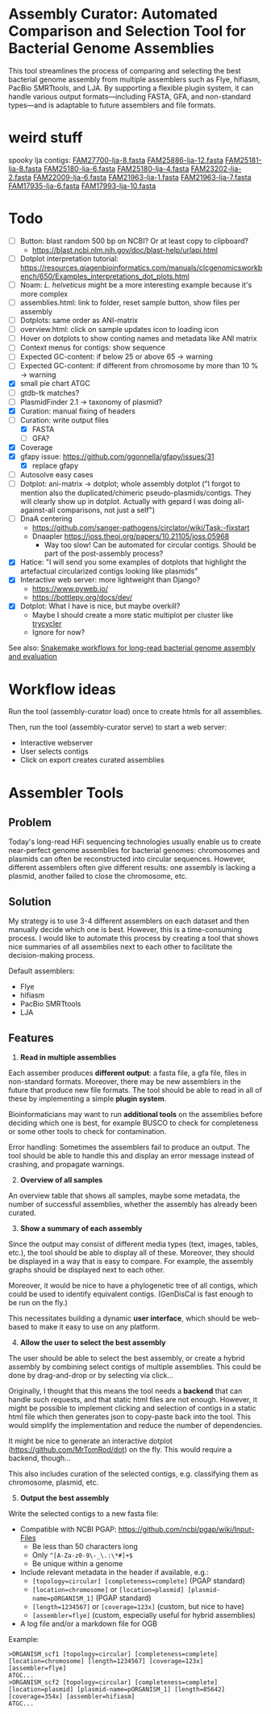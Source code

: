 # Assembly Curator: Automated Comparison and Selection Tool for Bacterial Genome Assemblies

This tool streamlines the process of comparing and selecting the best bacterial genome assembly from multiple assemblers
such as Flye, hifiasm, PacBio SMRTtools, and LJA. By supporting a flexible plugin system, it can handle various output
formats—including FASTA, GFA, and non-standard types—and is adaptable to future assemblers and file formats.

# weird stuff
spooky lja contigs:
  [FAM27700-lja-8.fasta](../../Downloads/FAM27700-lja-8.fasta)
  [FAM25886-lja-12.fasta](../../Downloads/FAM25886-lja-12.fasta)
  [FAM25181-lja-8.fasta](../../Downloads/FAM25181-lja-8.fasta)
  [FAM25180-lja-6.fasta](../../Downloads/FAM25180-lja-6.fasta)
  [FAM25180-lja-4.fasta](../../Downloads/FAM25180-lja-4.fasta)
  [FAM23202-lja-2.fasta](../../Downloads/FAM23202-lja-2.fasta)
  [FAM22009-lja-6.fasta](../../Downloads/FAM22009-lja-6.fasta)
  [FAM21963-lja-1.fasta](../../Downloads/FAM21963-lja-1.fasta)
  [FAM21963-lja-7.fasta](../../Downloads/FAM21963-lja-7.fasta)
  [FAM17935-lja-6.fasta](../../Downloads/FAM17935-lja-6.fasta)
  [FAM17993-lja-10.fasta](../../Downloads/FAM17993-lja-10.fasta)

# Todo

- [ ] Button: blast random 500 bp on NCBI? Or at least copy to clipboard?
  - https://blast.ncbi.nlm.nih.gov/doc/blast-help/urlapi.html
- [ ] Dotplot interpretation
  tutorial: https://resources.qiagenbioinformatics.com/manuals/clcgenomicsworkbench/650/Examples_interpretations_dot_plots.html
- [ ] Noam: _L. helveticus_ might be a more interesting example because it's more complex
- [ ] assemblies.html: link to folder, reset sample button, show files per assembly
- [ ] Dotplots: same order as ANI-matrix
- [ ] overview.html: click on sample updates icon to loading icon
- [ ] Hover on dotplots to show conting names and metadata like ANI matrix
- [ ] Context menus for contigs: show sequence
- [ ] Expected GC-content: if below 25 or above 65 -> warning
- [ ] Expected GC-content: if different from chromosome by more than 10 % -> warning
- [x] small pie chart ATGC
- [ ] gtdb-tk matches?
- [ ] PlasmidFinder 2.1 -> taxonomy of plasmid?
- [x] Curation: manual fixing of headers
- [ ] Curation: write output files
    - [x] FASTA
    - [ ] GFA?
- [x] Coverage
- [x] gfapy issue: https://github.com/ggonnella/gfapy/issues/31
    - [x] replace gfapy
- [ ] Autosolve easy cases
- [ ] Dotplot: ani-matrix -> dotplot; whole assembly dotplot ("I forgot to mention also the duplicated/chimeric
  pseudo-plasmids/contigs. They will clearly show up in dotplot. Actually with gepard I was doing all-against-all
  comparisons, not just a self")
- [ ] DnaA centering
    - https://github.com/sanger-pathogens/circlator/wiki/Task:-fixstart
    - Dnaapler https://joss.theoj.org/papers/10.21105/joss.05968
        - Way too slow! Can be automated for circular contigs. Should be part of the post-assembly process?
- [x] Hatice: "I will send you some examples of dotplots that highlight the artefactual circularized contigs looking like plasmids"
- [x] Interactive web server: more lightweight than Django?
    - https://www.pyweb.io/
    - https://bottlepy.org/docs/dev/
- [x] Dotplot: What I have is nice, but maybe overkill?
    - Maybe I should create a more static multiplot per cluster
      like [trycycler](https://github.com/rrwick/Trycycler/blob/77d1be8cf786969a3821f3c04086df60b39ff781/trycycler/dotplot.py#L38)
    - Ignore for now?

See
also: [Snakemake workflows for long-read bacterial genome assembly and evaluation](https://gigabytejournal.com/articles/116)

# Workflow ideas

Run the tool (assembly-curator load) once to create htmls for all assemblies.

Then, run the tool (assembly-curator serve) to start a web server:

- Interactive webserver
- User selects contigs
- Click on export creates curated assemblies

# Assembler Tools

## Problem

Today's long-read HiFi sequencing technologies usually enable us to create near-perfect genome assemblies for bacterial
genomes: chromosomes and plasmids can often be reconstructed into circular sequences. However, different assemblers
often give different results: one assembly is lacking a plasmid, another failed to close the chromosome, etc.

## Solution

My strategy is to use 3-4 different assemblers on each dataset and then manually decide which one is best. However, this
is a time-consuming process. I would like to automate this process by creating a tool that shows nice summaries of all
assemblies next to each other to facilitate the decision-making process.

Default assemblers:

- Flye
- hifiasm
- PacBio SMRTtools
- LJA

## Features

1) **Read in multiple assemblies**

Each assember produces **different output**: a fasta file, a gfa file, files in non-standard formats. Moreover, there
may be new assemblers in the future that produce new file formats. The tool should be able to read in all of these by
implementing a simple **plugin system**.

Bioinformaticians may want to run **additional tools** on the assemblies before deciding which one is best, for example
BUSCO to check for completeness or some other tools to check for contamination.

Error handling: Sometimes the assemblers fail to produce an output. The tool should be able to handle this and display
an error message instead of crashing, and propagate warnings.

2) **Overview of all samples**

An overview table that shows all samples, maybe some metadata, the number of successful assemblies, whether the assembly
has already been curated.

3) **Show a summary of each assembly**

Since the output may consist of different media types (text, images, tables, etc.), the tool should be able to display
all of these. Moreover, they should be displayed in a way that is easy to compare. For example, the assembly graphs
should be displayed next to each other.

Moreover, it would be nice to have a phylogenetic tree of all contigs, which could be used to identify equivalent
contigs. (GenDisCal is fast enough to be run on the fly.)

This necessitates building a dynamic **user interface**, which should be web-based to make it easy to use on any
platform.

4) **Allow the user to select the best assembly**

The user should be able to select the best assembly, or create a hybrid assembly by combining select contigs of multiple
assemblies. This could be done by drag-and-drop or by selecting via click...

Originally, I thought that this means the tool needs a **backend** that can handle such requests, and that static html
files are not enough. However, it might be possible to implement clicking and selection of contigs in a static html file
which then generates json to copy-paste back into the tool. This would simplify the implementation and reduce the number
of dependencies.

It might be nice to generate an interactive dotplot (https://github.com/MrTomRod/dot) on the fly. This would require a
backend, though...

This also includes curation of the selected contigs, e.g. classifying them as chromosome, plasmid, etc.

5) **Output the best assembly**

Write the selected contigs to a new fasta file:

- Compatible with NCBI PGAP: https://github.com/ncbi/pgap/wiki/Input-Files
    - Be less than 50 characters long
    - Only `^[A-Za-z0-9\-_\.:\*#]+$`
    - Be unique within a genome
- Include relevant metadata in the header if available, e.g.:
    - `[topology=circular] [completeness=complete]` (PGAP standard)
    - `[location=chromosome]` or `[location=plasmid] [plasmid-name=pORGANISM_1]` (PGAP standard)
    - `[length=1234567]` or `[coverage=123x]` (custom, but nice to have)
    - `[assembler=flye]` (custom, especially useful for hybrid assemblies)
- A log file and/or a markdown file for OGB

Example:

```
>ORGANISM_scf1 [topology=circular] [completeness=complete] [location=chromosome] [length=1234567] [coverage=123x] [assembler=flye]
ATGC...
>ORGANISM_scf2 [topology=circular] [completeness=complete] [location=plasmid] [plasmid-name=pORGANISM_1] [length=85642] [coverage=354x] [assembler=hifiasm]
ATGC...
```
